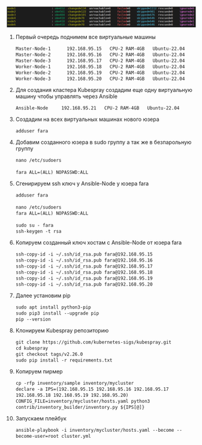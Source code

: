 ![Ansible-Playbook-Result](images/Ansible-Playbook.png)


1) Первый очередь поднимем все виртуальные машины
   ```
   Master-Node-1	  192.168.95.15   CPU-2 RAM-4GB   Ubuntu-22.04
   Master-Node-2	  192.168.95.16   CPU-2 RAM-4GB   Ubuntu-22.04
   Master-Node-3	  192.168.95.17   CPU-2 RAM-4GB   Ubuntu-22.04
   Worker-Node-1	  192.168.95.18   CPU-2 RAM-4GB   Ubuntu-22.04
   Worker-Node-2	  192.168.95.19   CPU-2 RAM-4GB   Ubuntu-22.04
   Worker-Node-3	  192.168.95.20   CPU-2 RAM-4GB   Ubuntu-22.04
   ```

2) Для создания кластера Kubespray создадим еще одну виртуальную машину чтобы управлять через Ansible
   ```
   Ansible-Node     192.168.95.21   CPU-2 RAM-4GB   Ubuntu-22.04
   ```
3) Создадим на всех виртуальных машинах нового юзера
   ```
   adduser fara
   ```
4) Добавим созданного юзера в sudo группу а так же в безпарольную группу  
    ```
   nano /etc/sudoers

   fara ALL=(ALL) NOPASSWD:ALL
   ```
5) Сгенирируем ssh ключ у Ansible-Node у юзера fara
   ```
   adduser fara
   
   nano /etc/sudoers
   fara ALL=(ALL) NOPASSWD:ALL

   sudo su - fara
   ssh-keygen -t rsa
   ```
6) Копируем созданный ключ хостам c Ansible-Node от юзера fara
   ```
   ssh-copy-id -i ~/.ssh/id_rsa.pub fara@192.168.95.15
   ssh-copy-id -i ~/.ssh/id_rsa.pub fara@192.168.95.16
   ssh-copy-id -i ~/.ssh/id_rsa.pub fara@192.168.95.17
   ssh-copy-id -i ~/.ssh/id_rsa.pub fara@192.168.95.18
   ssh-copy-id -i ~/.ssh/id_rsa.pub fara@192.168.95.19
   ssh-copy-id -i ~/.ssh/id_rsa.pub fara@192.168.95.20
   ```
7) Далее установим pip
    ```
   sudo apt install python3-pip
   sudo pip3 install --upgrade pip
   pip --version
   ```
8) Клонируем Kubespray репозиторию
   ```
   git clone https://github.com/kubernetes-sigs/kubespray.git
   cd kubespray
   git checkout tags/v2.26.0
   sudo pip install -r requirements.txt
   ```
9) Копируем пирмер
   ```
   cp -rfp inventory/sample inventory/mycluster
   declare -a IPS=(192.168.95.15 192.168.95.16 192.168.95.17 192.168.95.18 192.168.95.19 192.168.95.20)
   CONFIG_FILE=inventory/mycluster/hosts.yaml python3 contrib/inventory_builder/inventory.py ${IPS[@]}
   ```
10) Запускаем плейбук
    ```
    ansible-playbook -i inventory/mycluster/hosts.yaml --become --become-user=root cluster.yml
    ```
